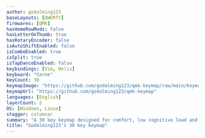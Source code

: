 ```yaml
---
author: godalming123
baseLayouts: [QWERTY]
firmwares: [QMK]
hasHomeRowMods: false
hasLetterOnThumb: true
hasRotaryEncoder: false
isAutoShiftEnabled: false
isComboEnabled: true
isSplit: true
isTapDanceEnabled: false
keybindings: [Vim, Helix]
keyboard: "Corne"
keyCount: 30
keymapImage: "https://github.com/godalming123/qmk-keymap/raw/main/keymap.svg"
keymapUrl: "https://github.com/godalming123/qmk-keymap"
languages: [English]
layerCount: 2
OS: [Windows, Linux]
stagger: columnar
summary: "A 30 key keymap designed for comfort, low cognitive load and speed."
title: "Godalming123's 30 key keymap"
---
```

